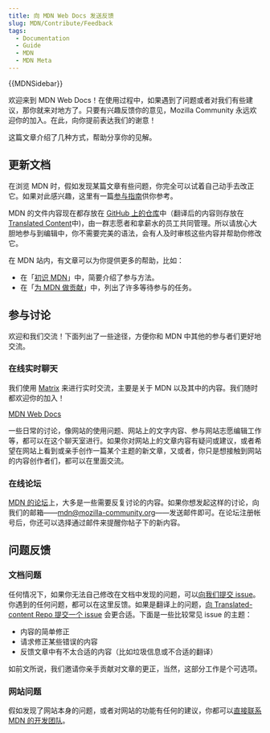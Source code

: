 ```yaml
---
title: 向 MDN Web Docs 发送反馈
slug: MDN/Contribute/Feedback
tags:
  - Documentation
  - Guide
  - MDN
  - MDN Meta
---
```

{{MDNSidebar}}

欢迎来到 MDN Web Docs！在使用过程中，如果遇到了问题或者对我们有些建议，那你就来对地方了。只要有兴趣反馈你的意见，Mozilla Community 永远欢迎你的加入。在此，向你提前表达我们的谢意！

这篇文章介绍了几种方式，帮助分享你的见解。

## 更新文档

在浏览 MDN 时，假如发现某篇文章有些问题，你完全可以试着自己动手去改正它。如果对此感兴趣，这里有一篇[参与指南](https://github.com/mdn/content/#making-contributions)供你参考。

MDN 的文件内容现在都存放在 [GitHub 上的仓库](https://github.com/mdn/content/)中（翻译后的内容则存放在 [Translated Content](https://github.com/mdn/translated-content)中)，由一群志愿者和拿薪水的员工共同管理。所以请放心大胆地参与到编辑中，你不需要完美的语法，会有人及时审核这些内容并帮助你修改它。

在 MDN 站内，有文章可以为你提供更多的帮助，比如：

- 在「[初识 MDN](/zh-CN/docs/MDN/Contribute/Getting_started)」中，简要介绍了参与方法。
- 在「[为 MDN 做贡献](/zh-CN/docs/MDN/Contribute)」中，列出了许多等待参与的任务。

## 参与讨论

欢迎和我们交流！下面列出了一些途径，方便你和 MDN 中其他的参与者们更好地交流。

### 在线实时聊天

我们使用 [Matrix](https://wiki.mozilla.org/Matrix) 来进行实时交流，主要是关于 MDN 以及其中的内容。我们随时都欢迎你的加入！

[MDN Web Docs](https://chat.mozilla.org/#/room/#mdn:mozilla.org)

一些日常的讨论，像网站的使用问题、网站上的文字内容、参与网站志愿编辑工作等，都可以在这个聊天室进行。如果你对网站上的文章内容有疑问或建议，或者希望在网站上看到或亲手创作一篇某个主题的新文章，又或者，你只是想接触到网站的内容创作者们，都可以在里面交流。

### 在线论坛

[MDN 的论坛](https://discourse.mozilla-community.org/c/mdn)上，大多是一些需要反复讨论的内容。如果你想发起这样的讨论，向我们的邮箱——[mdn@mozilla-community.org](mailto://mdn@mozilla-community.org)——发送邮件即可。在论坛注册帐号后，你还可以选择通过邮件来提醒你帖子下的新内容。

## 问题反馈

### 文档问题

任何情况下，如果你无法自己修改在文档中发现的问题，可以[向我们提交 issue](https://github.com/mdn/content/issues/new/choose)。你遇到的任何问题，都可以在这里反馈。如果是翻译上的问题，[向 Translated-content Repo 提交一个 issue](https://github.com/mdn/translated-content/issues/new/choose) 会更合适。下面是一些比较常见 issue 的主题：

- 内容的简单修正
- 请求修正某些错误的内容
- 反馈文章中有不太合适的内容（比如垃圾信息或不合适的翻译）

如前文所说，我们邀请你亲手贡献对文章的更正，当然，这部分工作是个可选项。

### 网站问题

假如发现了网站本身的问题，或者对网站的功能有任何的建议，你都可以[直接联系 MDN 的开发团队](https://github.com/mdn/yari/issues)。
